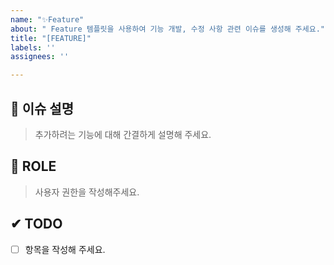 ```yaml
---
name: "✨Feature"
about: " Feature 템플릿을 사용하여 기능 개발, 수정 사항 관련 이슈를 생성해 주세요."
title: "[FEATURE]"
labels: ''
assignees: ''

---
```


## 💬 이슈 설명

> 추가하려는 기능에 대해 간결하게 설명해 주세요.

## 🚨 ROLE

> 사용자 권한을 작성해주세요.

## ✔ TODO

- [ ] 항목을 작성해 주세요.

